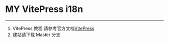 # MY VitePress i18n

---

1. VitePress 教程
   请参考官方文档[VitePress](https://vitepress.dev/zh/)
2. 建站请下载 Master 分支
